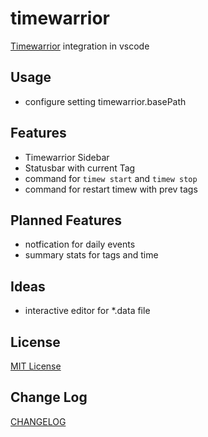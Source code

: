 # timewarrior

[Timewarrior](https://timewarrior.net/docs/) integration in vscode

## Usage

* configure setting timewarrior.basePath

## Features

* Timewarrior Sidebar
* Statusbar with current Tag
* command for `timew start` and `timew stop`
* command for restart timew with prev tags

## Planned Features
* notfication for daily events
* summary stats for tags and time

## Ideas
* interactive editor for *.data file


## License
[MIT License](LICENSE)

## Change Log
[CHANGELOG](CHANGELOG.md)

